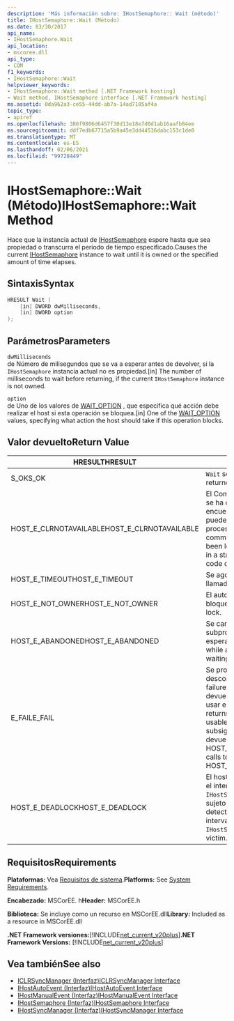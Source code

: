 ```yaml
---
description: 'Más información sobre: IHostSemaphore:: Wait (método)'
title: IHostSemaphore::Wait (Método)
ms.date: 03/30/2017
api_name:
- IHostSemaphore.Wait
api_location:
- mscoree.dll
api_type:
- COM
f1_keywords:
- IHostSemaphore::Wait
helpviewer_keywords:
- IHostSemaphore::Wait method [.NET Framework hosting]
- Wait method, IHostSemaphore interface [.NET Framework hosting]
ms.assetid: 0da962a3-ce55-44dd-ab7a-14ad7105af4a
topic_type:
- apiref
ms.openlocfilehash: 386f9806d6457f30d13e18e7d0d1ab16aafb84ee
ms.sourcegitcommit: ddf7edb67715a5b9a45e3dd44536dabc153c1de0
ms.translationtype: MT
ms.contentlocale: es-ES
ms.lasthandoff: 02/06/2021
ms.locfileid: "99728449"
---
```

# <a name="ihostsemaphorewait-method"></a><span data-ttu-id="9832b-103">IHostSemaphore::Wait (Método)</span><span class="sxs-lookup"><span data-stu-id="9832b-103">IHostSemaphore::Wait Method</span></span>

<span data-ttu-id="9832b-104">Hace que la instancia actual de [IHostSemaphore](ihostsemaphore-interface.md) espere hasta que sea propiedad o transcurra el período de tiempo especificado.</span><span class="sxs-lookup"><span data-stu-id="9832b-104">Causes the current [IHostSemaphore](ihostsemaphore-interface.md) instance to wait until it is owned or the specified amount of time elapses.</span></span>  
  
## <a name="syntax"></a><span data-ttu-id="9832b-105">Sintaxis</span><span class="sxs-lookup"><span data-stu-id="9832b-105">Syntax</span></span>  
  
```cpp  
HRESULT Wait (  
    [in] DWORD dwMilliseconds,  
    [in] DWORD option  
);  
```  
  
## <a name="parameters"></a><span data-ttu-id="9832b-106">Parámetros</span><span class="sxs-lookup"><span data-stu-id="9832b-106">Parameters</span></span>  

 `dwMilliseconds`  
 <span data-ttu-id="9832b-107">de Número de milisegundos que se va a esperar antes de devolver, si la `IHostSemaphore` instancia actual no es propiedad.</span><span class="sxs-lookup"><span data-stu-id="9832b-107">[in] The number of milliseconds to wait before returning, if the current `IHostSemaphore` instance is not owned.</span></span>  
  
 `option`  
 <span data-ttu-id="9832b-108">de Uno de los valores de [WAIT_OPTION](wait-option-enumeration.md) , que especifica qué acción debe realizar el host si esta operación se bloquea.</span><span class="sxs-lookup"><span data-stu-id="9832b-108">[in] One of the [WAIT_OPTION](wait-option-enumeration.md) values, specifying what action the host should take if this operation blocks.</span></span>  
  
## <a name="return-value"></a><span data-ttu-id="9832b-109">Valor devuelto</span><span class="sxs-lookup"><span data-stu-id="9832b-109">Return Value</span></span>  
  
|<span data-ttu-id="9832b-110">HRESULT</span><span class="sxs-lookup"><span data-stu-id="9832b-110">HRESULT</span></span>|<span data-ttu-id="9832b-111">Descripción</span><span class="sxs-lookup"><span data-stu-id="9832b-111">Description</span></span>|  
|-------------|-----------------|  
|<span data-ttu-id="9832b-112">S_OK</span><span class="sxs-lookup"><span data-stu-id="9832b-112">S_OK</span></span>|<span data-ttu-id="9832b-113">`Wait` se devolvió correctamente.</span><span class="sxs-lookup"><span data-stu-id="9832b-113">`Wait` returned successfully.</span></span>|  
|<span data-ttu-id="9832b-114">HOST_E_CLRNOTAVAILABLE</span><span class="sxs-lookup"><span data-stu-id="9832b-114">HOST_E_CLRNOTAVAILABLE</span></span>|<span data-ttu-id="9832b-115">El Common Language Runtime (CLR) no se ha cargado en un proceso o el CLR se encuentra en un estado en el que no puede ejecutar código administrado ni procesar la llamada correctamente.</span><span class="sxs-lookup"><span data-stu-id="9832b-115">The common language runtime (CLR) has not been loaded into a process, or the CLR is in a state in which it cannot run managed code or process the call successfully.</span></span>|  
|<span data-ttu-id="9832b-116">HOST_E_TIMEOUT</span><span class="sxs-lookup"><span data-stu-id="9832b-116">HOST_E_TIMEOUT</span></span>|<span data-ttu-id="9832b-117">Se agotó el tiempo de espera de la llamada.</span><span class="sxs-lookup"><span data-stu-id="9832b-117">The call timed out.</span></span>|  
|<span data-ttu-id="9832b-118">HOST_E_NOT_OWNER</span><span class="sxs-lookup"><span data-stu-id="9832b-118">HOST_E_NOT_OWNER</span></span>|<span data-ttu-id="9832b-119">El autor de la llamada no posee el bloqueo.</span><span class="sxs-lookup"><span data-stu-id="9832b-119">The caller does not own the lock.</span></span>|  
|<span data-ttu-id="9832b-120">HOST_E_ABANDONED</span><span class="sxs-lookup"><span data-stu-id="9832b-120">HOST_E_ABANDONED</span></span>|<span data-ttu-id="9832b-121">Se canceló un evento mientras un subproceso o fibra bloqueados estaba esperando en él.</span><span class="sxs-lookup"><span data-stu-id="9832b-121">An event was canceled while a blocked thread or fiber was waiting on it.</span></span>|  
|<span data-ttu-id="9832b-122">E_FAIL</span><span class="sxs-lookup"><span data-stu-id="9832b-122">E_FAIL</span></span>|<span data-ttu-id="9832b-123">Se produjo un error grave desconocido.</span><span class="sxs-lookup"><span data-stu-id="9832b-123">An unknown catastrophic failure occurred.</span></span> <span data-ttu-id="9832b-124">Cuando un método devuelve E_FAIL, CLR ya no se puede usar en el proceso.</span><span class="sxs-lookup"><span data-stu-id="9832b-124">When a method returns E_FAIL, the CLR is no longer usable within the process.</span></span> <span data-ttu-id="9832b-125">Las llamadas subsiguientes a métodos de hospedaje devuelven HOST_E_CLRNOTAVAILABLE.</span><span class="sxs-lookup"><span data-stu-id="9832b-125">Subsequent calls to hosting methods return HOST_E_CLRNOTAVAILABLE.</span></span>|  
|<span data-ttu-id="9832b-126">HOST_E_DEADLOCK</span><span class="sxs-lookup"><span data-stu-id="9832b-126">HOST_E_DEADLOCK</span></span>|<span data-ttu-id="9832b-127">El host detectó un interbloqueo durante el intervalo de espera y eligió la `IHostSemaphore` instancia actual como sujeto del interbloqueo.</span><span class="sxs-lookup"><span data-stu-id="9832b-127">The host detected a deadlock during the wait interval, and chose the current `IHostSemaphore` instance as a deadlock victim.</span></span>|  
  
## <a name="requirements"></a><span data-ttu-id="9832b-128">Requisitos</span><span class="sxs-lookup"><span data-stu-id="9832b-128">Requirements</span></span>  

 <span data-ttu-id="9832b-129">**Plataformas:** Vea [Requisitos de sistema](../../get-started/system-requirements.md).</span><span class="sxs-lookup"><span data-stu-id="9832b-129">**Platforms:** See [System Requirements](../../get-started/system-requirements.md).</span></span>  
  
 <span data-ttu-id="9832b-130">**Encabezado:** MSCorEE. h</span><span class="sxs-lookup"><span data-stu-id="9832b-130">**Header:** MSCorEE.h</span></span>  
  
 <span data-ttu-id="9832b-131">**Biblioteca:** Se incluye como un recurso en MSCorEE.dll</span><span class="sxs-lookup"><span data-stu-id="9832b-131">**Library:** Included as a resource in MSCorEE.dll</span></span>  
  
 <span data-ttu-id="9832b-132">**.NET Framework versiones:**[!INCLUDE[net_current_v20plus](../../../../includes/net-current-v20plus-md.md)]</span><span class="sxs-lookup"><span data-stu-id="9832b-132">**.NET Framework Versions:** [!INCLUDE[net_current_v20plus](../../../../includes/net-current-v20plus-md.md)]</span></span>  
  
## <a name="see-also"></a><span data-ttu-id="9832b-133">Vea también</span><span class="sxs-lookup"><span data-stu-id="9832b-133">See also</span></span>

- [<span data-ttu-id="9832b-134">ICLRSyncManager (Interfaz)</span><span class="sxs-lookup"><span data-stu-id="9832b-134">ICLRSyncManager Interface</span></span>](iclrsyncmanager-interface.md)
- [<span data-ttu-id="9832b-135">IHostAutoEvent (Interfaz)</span><span class="sxs-lookup"><span data-stu-id="9832b-135">IHostAutoEvent Interface</span></span>](ihostautoevent-interface.md)
- [<span data-ttu-id="9832b-136">IHostManualEvent (Interfaz)</span><span class="sxs-lookup"><span data-stu-id="9832b-136">IHostManualEvent Interface</span></span>](ihostmanualevent-interface.md)
- [<span data-ttu-id="9832b-137">IHostSemaphore (Interfaz)</span><span class="sxs-lookup"><span data-stu-id="9832b-137">IHostSemaphore Interface</span></span>](ihostsemaphore-interface.md)
- [<span data-ttu-id="9832b-138">IHostSyncManager (Interfaz)</span><span class="sxs-lookup"><span data-stu-id="9832b-138">IHostSyncManager Interface</span></span>](ihostsyncmanager-interface.md)
